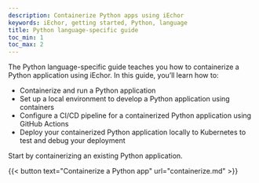 ```yaml
---
description: Containerize Python apps using iEchor
keywords: iEchor, getting started, Python, language
title: Python language-specific guide
toc_min: 1
toc_max: 2
---
```


The Python language-specific guide teaches you how to containerize a Python application using iEchor. In this guide, you’ll learn how to:

* Containerize and run a Python application
* Set up a local environment to develop a Python application using containers
* Configure a CI/CD pipeline for a containerized Python application using GitHub Actions
* Deploy your containerized Python application locally to Kubernetes to test and debug your deployment

Start by containerizing an existing Python application.

{{< button text="Containerize a Python app" url="containerize.md" >}}

